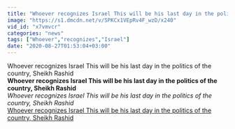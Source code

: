 ```yaml
---
title: "Whoever recognizes Israel This will be his last day in the politics of the country, Sheikh Rashid"
image: "https://s1.dmcdn.net/v/SPKCx1VEpRv4F_wzD/x240"
vid_id: "x7vmvcr"
categories: "news"
tags: ["Whoever","recognizes","Israel"]
date: "2020-08-27T01:53:04+03:00"
---
```

Whoever recognizes Israel  This will be his last day in the politics of the country, Sheikh Rashid<br><b>Whoever recognizes Israel This will be his last day in the politics of the country, Sheikh Rashid</b><br> <i>Whoever recognizes Israel This will be his last day in the politics of the country, Sheikh Rashid</i><br> <u>Whoever recognizes Israel This will be his last day in the politics of the country, Sheikh Rashid</u>
